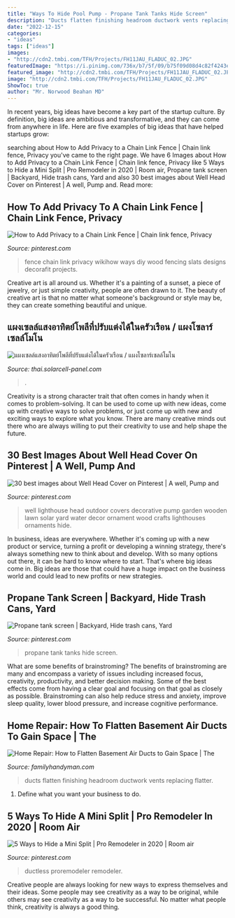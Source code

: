 ```yaml
---
title: "Ways To Hide Pool Pump - Propane Tank Tanks Hide Screen"
description: "Ducts flatten finishing headroom ductwork vents replacing flatter"
date: "2022-12-15"
categories:
- "ideas"
tags: ["ideas"]
images:
- "http://cdn2.tmbi.com/TFH/Projects/FH11JAU_FLADUC_02.JPG"
featuredImage: "https://i.pinimg.com/736x/b7/5f/09/b75f09d08d4c82f4243e3f3a5cb48a71--propane-tanks-outdoor-projects.jpg"
featured_image: "http://cdn2.tmbi.com/TFH/Projects/FH11JAU_FLADUC_02.JPG"
image: "http://cdn2.tmbi.com/TFH/Projects/FH11JAU_FLADUC_02.JPG"
ShowToc: true
author: "Mr. Norwood Beahan MD"
---
```



In recent years, big ideas have become a key part of the startup culture. By definition, big ideas are ambitious and transformative, and they can come from anywhere in life. Here are five examples of big ideas that have helped startups grow: 

	

		
searching about How to Add Privacy to a Chain Link Fence | Chain link fence, Privacy you've came to the right page. We have 6 Images about How to Add Privacy to a Chain Link Fence | Chain link fence, Privacy like 5 Ways to Hide a Mini Split | Pro Remodeler in 2020 | Room air, Propane tank screen | Backyard, Hide trash cans, Yard and also 30 best images about Well Head Cover on Pinterest | A well, Pump and. Read more:
		
    
## How To Add Privacy To A Chain Link Fence | Chain Link Fence, Privacy

<img loading=lazy src="https://i.pinimg.com/736x/93/93/8a/93938ac8d405d0ea530fa027eb04ff6b.jpg" onerror="this.onerror=null;this.src='https://tse2.mm.bing.net/th?id=OIP.hdutxLS5tSpKT4I2NzURLgHaFj&amp;pid=15.1';" alt="How to Add Privacy to a Chain Link Fence | Chain link fence, Privacy">

_Source: pinterest.com_

>fence chain link privacy wikihow ways diy wood fencing slats designs decorafit projects. 

	

Creative art is all around us. Whether it's a painting of a sunset, a piece of jewelry, or just simple creativity, people are often drawn to it. The beauty of creative art is that no matter what someone's background or style may be, they can create something beautiful and unique.

    
## แผงเซลล์แสงอาทิตย์โพลีที่ปรับแต่งได้ในครัวเรือน / แผงโซลาร์เซลล์โมโน

<img loading=lazy src="http://thai.solarcell-panel.com/photo/ps26623774-customizable_household_poly_solar_panel_mono_solar_power_panels_grade_a_275w.jpg" onerror="this.onerror=null;this.src='https://tse4.mm.bing.net/th?id=OIP.yc544WYFbE9O7UZ2YJrbhgHaNK&amp;pid=15.1';" alt="แผงเซลล์แสงอาทิตย์โพลีที่ปรับแต่งได้ในครัวเรือน / แผงโซลาร์เซลล์โมโน">

_Source: thai.solarcell-panel.com_

>. 

	

Creativity is a strong character trait that often comes in handy when it comes to problem-solving. It can be used to come up with new ideas, come up with creative ways to solve problems, or just come up with new and exciting ways to explore what you know. There are many creative minds out there who are always willing to put their creativity to use and help shape the future.

    
## 30 Best Images About Well Head Cover On Pinterest | A Well, Pump And

<img loading=lazy src="https://s-media-cache-ak0.pinimg.com/736x/01/c4/88/01c48846f5e2304d764fefb97549d7a9.jpg" onerror="this.onerror=null;this.src='https://tse1.mm.bing.net/th?id=OIP.M6rUhExLJN0t0sJ14aQp1gHaKn&amp;pid=15.1';" alt="30 best images about Well Head Cover on Pinterest | A well, Pump and">

_Source: pinterest.com_

>well lighthouse head outdoor covers decorative pump garden wooden lawn solar yard water decor ornament wood crafts lighthouses ornaments hide. 

	

In business, ideas are everywhere. Whether it's coming up with a new product or service, turning a profit or developing a winning strategy, there's always something new to think about and develop. With so many options out there, it can be hard to know where to start. That's where big ideas come in. Big ideas are those that could have a huge impact on the business world and could lead to new profits or new strategies.

    
## Propane Tank Screen | Backyard, Hide Trash Cans, Yard

<img loading=lazy src="https://i.pinimg.com/736x/b7/5f/09/b75f09d08d4c82f4243e3f3a5cb48a71--propane-tanks-outdoor-projects.jpg" onerror="this.onerror=null;this.src='https://tse4.mm.bing.net/th?id=OIP.JQzM7njiy-0iRmtlMhdkhwAAAA&amp;pid=15.1';" alt="Propane tank screen | Backyard, Hide trash cans, Yard">

_Source: pinterest.com_

>propane tank tanks hide screen. 

	

What are some benefits of brainstroming?
The benefits of brainstroming are many and encompass a variety of issues including increased focus, creativity, productivity, and better decision making. Some of the best effects come from having a clear goal and focusing on that goal as closely as possible. Brainstroming can also help reduce stress and anxiety, improve sleep quality, lower blood pressure, and increase cognitive performance.

    
## Home Repair: How To Flatten Basement Air Ducts To Gain Space | The

<img loading=lazy src="http://cdn2.tmbi.com/TFH/Projects/FH11JAU_FLADUC_02.JPG" onerror="this.onerror=null;this.src='https://tse4.mm.bing.net/th?id=OIP.3kGBedNFO6Ej3j2GDtWSkwHaHa&amp;pid=15.1';" alt="Home Repair: How to Flatten Basement Air Ducts to Gain Space | The">

_Source: familyhandyman.com_

>ducts flatten finishing headroom ductwork vents replacing flatter. 

	

1. Define what you want your business to do.

    
## 5 Ways To Hide A Mini Split | Pro Remodeler In 2020 | Room Air

<img loading=lazy src="https://i.pinimg.com/originals/5f/bc/c4/5fbcc46213b29836e85dd815f7b22781.png" onerror="this.onerror=null;this.src='https://tse4.mm.bing.net/th?id=OIP.j_jucQmzQkzZC2rM2pHvDQAAAA&amp;pid=15.1';" alt="5 Ways to Hide a Mini Split | Pro Remodeler in 2020 | Room air">

_Source: pinterest.com_

>ductless proremodeler remodeler. 

	

Creative people are always looking for new ways to express themselves and their ideas. Some people may see creativity as a way to be original, while others may see creativity as a way to be successful. No matter what people think, creativity is always a good thing.

